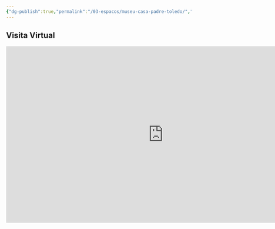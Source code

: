 ```yaml
---
{"dg-publish":true,"permalink":"/03-espacos/museu-casa-padre-toledo/","tags":["espaço"],"created":"2023-07-14 às 14:29","updated":"2023-08-03 às 19:36"}
---
```





## Visita Virtual
<iframe src="https://my.matterport.com/show/?m=aLajJVVoDkz" width="853" height="480" frameborder="0" allowfullscreen="allowfullscreen"></iframe>


